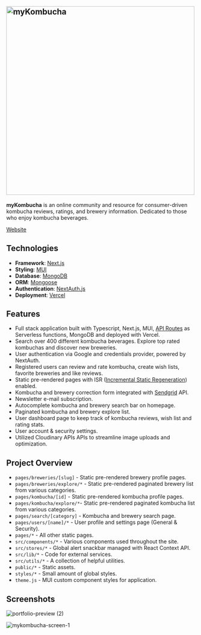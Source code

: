 ## <img src="https://res.cloudinary.com/jjo/image/upload/v1651018664/myKombucha/Logo/topbar-logo_ha3vu9.svg" alt="myKombucha" width="500">

**myKombucha** is an online community and resource for consumer-driven kombucha reviews, ratings, and brewery information. Dedicated to those who enjoy kombucha beverages.

[Website](https://mykombucha.net)

## Technologies

- **Framework**: [Next.js](https://nextjs.org)
- **Styling**: [MUI](https://mui.org)
- **Database**: [MongoDB](https://mongodb.com)
- **ORM**: [Mongoose](https://mongoosejs.com)
- **Authentication**: [NextAuth.js](https://next-auth.js.org)
- **Deployment**: [Vercel](https://vercel.com)

## Features

- Full stack application built with Typescript, Next.js, MUI, [API Routes](https://nextjs.org/blog/next-9#api-routes) as Serverless functions, MongoDB and deployed with Vercel.
- Search over 400 different kombucha beverages. Explore top rated kombuchas and discover new breweries.
- User authentication via Google and credentials provider, powered by NextAuth.
- Registered users can review and rate kombucha, create wish lists, favorite breweries and like reviews.
- Static pre-rendered pages with ISR ([Incremental Static Regeneration](https://vercel.com/docs/concepts/next.js/incremental-static-regeneration)) enabled.
- Kombucha and brewery correction form integrated with [Sendgrid](https://sendgrid.com) API.
- Newsletter e-mail subscription.
- Autocomplete kombucha and brewery search bar on homepage.
- Paginated kombucha and brewery explore list.
- User dashboard page to keep track of kombucha reviews, wish list and rating stats.
- User account & security settings.
- Utilized Cloudinary APIs APIs to streamline image uploads and optimization.

## Project Overview

- `pages/breweries/[slug]` - Static pre-rendered brewery profile pages.
- `pages/breweries/explore/*` - Static pre-rendered paginated brewery list from various categories.
- `pages/kombucha/[id]` - Static pre-rendered kombucha profile pages.
- `pages/kombucha/explore/*`- Static pre-rendered paginated kombucha list from various categories.
- `pages/search/[category]` - Kombucha and brewery search page.
- `pages/users/[name]/*` - User profile and settings page (General & Security).
- `pages/*` - All other static pages.
- `src/components/*` - Various components used throughout the site.
- `src/stores/*` - Global alert snackbar managed with React Context API.
- `src/lib/*` - Code for external services.
- `src/utils/*` - A collection of helpful utilities.
- `public/*` - Static assets.
- `styles/*` - Small amount of global styles.
- `theme.js` - MUI custom component styles for application.

## Screenshots

![portfolio-preview (2)](https://user-images.githubusercontent.com/57969414/183219986-4387f56d-b712-400f-97c6-0007d1007157.png)

![mykombucha-screen-1](https://user-images.githubusercontent.com/57969414/183220183-92ac5afb-6ebe-4097-88e2-50aaadfaa4da.png)
